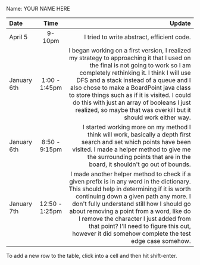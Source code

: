 Name: YOUR NAME HERE

| Date        |     Time      |                                                                                                                                                                                                                                                                                                                                                                                                                                  Update |
|:------------|:-------------:|----------------------------------------------------------------------------------------------------------------------------------------------------------------------------------------------------------------------------------------------------------------------------------------------------------------------------------------------------------------------------------------------------------------------------------------:|
| April 5     |    9-10pm     |                                                                                                                                                                                                                                                                                                                                                                                              I tried to write abstract, efficient code. |
| January 6th | 1:00 - 1:45pm | I began working on a first version, I realized my strategy to approaching it that I used on the final is not going to work so I am completely rethinking it. I think I will use DFS and a stack instead of a queue and I also chose to make a BoardPoint java class to store things such as if it is visited. I could do this with just an array of booleans I just realized, so maybe that was overkill but it should work either way. |
| January 6th | 8:50 - 9:15pm |                                                                                                                                                                                            I started working more on my method I think will work, basically a depth first search and set which points have been visited. I made a helper method to give me the surrounding points that are in the board, it shouldn't go out of bounds. |
| January 7th | 12:50 - 1:25pm |               I made another helper method to check if a given prefix is in any word in the dictionary. This should help in determining if it is worth continuing down a given path any more. I don't fully understand still how I should go about removing a point from a word, like do I remove the character I just added from that point? I'll need to figure this out, however it did somehow complete the test edge case somehow. |


To add a new row to the table, click into a cell and then hit shift-enter.